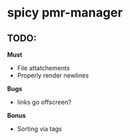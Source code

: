 # spicy pmr-manager

## TODO:

**Must**
- File attatchements
- Properly render newlines

**Bugs**
- links go offscreen?

**Bonus**
- Sorting via tags
